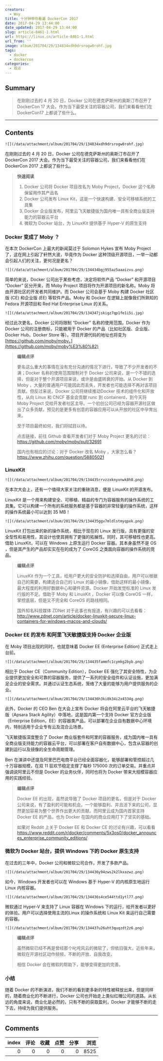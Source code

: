 ```yaml
---
creators:
  - Wxy
title: 十分钟带你看遍 DockerCon 2017
date: 2017-04-29 13:44:00
date_updated: 2017-04-29 13:44:00
slug: article-8461-1.html
url: https://linux.cn/article-8461-1.html
url_from: ''
image: album/201704/29/134834xdh9drsrogw0rohf.jpg
tags:
  - docker
  - dockercon
categories:
  - 观点
---
```


## Summary

> 在刚刚过去的 4 月 20 日，Docker 公司在德克萨斯州的奥斯汀市召开了 DockerCon 17 大会。作为当下最受关注的容器公司，我们来看看他们在 DockerCon17 上都说了些什么。

***

<!-- more -->

## Contents

`![](/data/attachment/album/201704/29/134834xdh9drsrogw0rohf.jpg)`

在刚刚过去的 4 月 20 日，Docker 公司在德克萨斯州的奥斯汀市召开了 DockerCon 2017 大会。作为当下最受关注的容器公司，我们来看看他们在 DockerCon 2017 上都说了些什么。

> 
> **快速阅读**
> 
> 
> 1. Docker 公司将 Docker 项目改名为 Moby Project，Docker 这个名称保留用作其产品名
> 2. Docker 公司发布 Linux Kit，这是一个快速构建、安全可移植系统的工具集
> 3. Docker 企业版发布，阿里云飞天敏捷版为国内唯一具有全商业版支持能力的容器云平台
> 4. 微软为 Docker 站台，为 LinuxKit 提供基于 Hyper-V 的原生支持
> 

### Docker 变成了 Moby ？

在本次 DockerCon 上最大的新闻莫过于 Solomon Hykes 宣布 Moby Project 了，这在网上引起了轩然大波，毕竟作为 Docker 这种顶级开源项目，一举一动都会引起人们的关注，更何况是更名？

`![](/data/attachment/album/201704/29/134434bgj955az5aaaizvu.png)`

简单的来说，Docker 公司出于某些考虑，决定将软件产品 “Docker” 和开源项目 “Docker” 区分开来，而 Moby Project 项目将作为开源项目的新名称。Moby 将由开源社区的开发者共同维护。而 Docker 公司会基于 Moby 构建 Docker 社区版 (CE) 和企业版 (EE) 等软件产品。Moby 和 Docker 在逻辑上就像我们所熟知的 Fedora 开源项目和 Red Hat Enterprise Linux 的关系。

`![](/data/attachment/album/201704/29/134347jskigz7qp1fe1i5i.jpg)`

经过此次更名，Docker 公司将限制 “Docker” 名称的使用范围，Docker 作为 Docker 公司的注册商标，只能被用于 Docker 的产品（比如社区版、企业版、Docker Hub、Docker Store 等）。项目开源代码的地址也将变为 [https://github.com/moby/moby。](https://github.com/moby/moby%E3%80%82)

> 
> **编辑点评**
> 
> 
> 更名这么重大的事情在没有充分沟通的情况下进行，导致了不少开发者的不满；Docker 名称的使用范围限制对于 Docker 公司来说，是一个不错的选择，但是对于整个开源项目来说，或许是由盛转衰的开始。从 Docker 到 Moby ，大量的普通用户可能因此而丢失，开发者也可能选择不再对该项目贡献。但反过来说，Docker 公司将继续推动Docker 技术的组件化和开放性，从向 Linux 和 CNCF 基金会贡献 runc 到 containerd，到今天将 Moby Project 交给开发者社区主导。一个初创公司已经为容器开源社区做出了众多贡献，预见的是更多有创意的容器应用可以从开放的社区中孕育出来。
> 
> 
> 至于项目最终如何，我们将拭目以待。
> 
> 
> 点击链接，前往 Github 查看开发者们对于 Moby Project 更名的讨论：<https://github.com/moby/moby/pull/32691>
> 
> 
> 国内也有相应的讨论：对于 Docker 改名 Moby ，大家怎么看？ <https://www.zhihu.com/question/58805021>
> 
> 
> 

### LinuxKit

`![](/data/attachment/album/201704/29/134435rrvzzxknyxnwk8h8.png)`

在本次大会上，还有一个值得大家关注的重磅消息，便是 LinuxKit 的开源发布。

LinuxKit 是一个用来构建安全、可移植、精益的专门为容器服务的操作系统的工具集。它可以构建一个所有的系统服务都是基于容器的非常轻量的操作系统，这样的操作系统最小可以达到 35 MB！

`![](/data/attachment/album/201704/29/134435ggv7mldlstmyqpxk.png)`

LinuxKit 打包出来的新的操作系统，相比于现在的 Linux 发行版，具有更强的安全型性和易用性，其设计也使其拥有了更强的拓展性。同时，其可移植性也更高。借助 LinuxKit，可以在 Windows 上原生运行 Docker 容器。其本身虽然不是 OS ，但是其产生的产品却实实在在的成为了 CoreOS 之类面向容器的操作系统的竞品。

> 
> **编辑点评**
> 
> 
> LinuxKit 作为一个工具，给用户更大的安全防护和选择自由，用户可以根据自己的需要，构建适合自己的 Linux 的最小镜像，借助这样的最小镜像， 最大程度的利用好数据中心和硬件资源。Docker 开始发觉标准的 Linux 发行版的不足。借助于 Moby 和 LinuxKit ，Docker 可以像 CoreOS 一样，掌控底层，但是又不完全和 CoreOS 的路线相同。
> 
> 
> 国外知名科技媒体 ZDNet 对于此事也有报道，有兴趣的可以去看看：<http://www.zdnet.com/article/docker-linuxkit-secure-linux-containers-for-windows-macos-and-clouds/>
> 
> 
> 

### Docker EE 的发布 和阿里飞天敏捷版支持 Docker 企业版

在 Moby 项目出现的同时，也就意味着 Docker EE (Enterprise Edition) 正式走上台前。

`![](/data/attachment/album/201704/29/134435fammfc1cymkg2byb.png)`

相比于 Docker CE（Community Edition），Docker EE 强化了其安全特性，为企业提供更加安全和可靠的容器服务，提供了一系列的安全组件和认证设施，更加满足企业的安全需求。并通过认证生态系统，笼络了大量的能够为用户提供服务的企业。

`![](/data/attachment/album/201704/29/134436h3ki8k34i2x4334g.png)`

此外，Docker 的 CEO Ben 在大会上宣布 Docker 将会在阿里云平台的飞天敏捷版（Apsara Stack Agility）中落地，这是国内第一个支持 Docker 官方企业版（Enterprise Edition，EE）的容器类产品，可以部署在企业自有数据中心环境内，特别适用于企业专有云及混合云场景。

飞天敏捷版深度整合了 Docker 商业版套件和阿里的容器服务，成为国内唯一具有全商业版支持能力的容器云平台，可以部署在客户自有数据中心，包含从容器的创建到运行以及镜像的全生命周期管理。

Ben 在演讲中还提及阿里巴巴电商平台已经全面容器化，能够部署和管控超过几十万容器规模，在双 11 狂欢节稳定支撑了每秒 175000 次的订单交易。并重点并强调说阿里云不但是 Docker 的业务伙伴，同时也将为 Docker 带来大规模容器应用的实践经验。

> 
> **编辑点评**
> 
> 
> Docker EE 的出现，虽然说导致了 Docker 项目的更名，但是对于 Docker 公司来说，有了盈利的可能和机会。一个能够盈利、并且活下来的公司，显然更加容易为整个世界作出更大的贡献。而阿里云成为国内首家支持 Docker EE 的产品，也为 Docker 在国内的商业应用打下了坚实的基础。
> 
> 
> 如果对 Reddit 上关于 Docker EE 和 Docker CE 的讨论有兴趣，可以看看 <https://www.reddit.com/r/docker/comments/5x3os0/docker_announces_enterprise_community_editions/>
> 
> 
> 

### 微软为 Docker 站台，提供 Windows 下的 Docker 原生支持

在过去的三年中，Docker 公司和微软公司合作，开发了多款产品。

`![](/data/attachment/album/201704/29/134436y94zws2k2lkxazwz.png)`

如今，Windows 开发者也可以在 Windows 基于 Hyper-V 的内核原生地运行 Linux 内核容器。

`![](/data/attachment/album/201704/29/134436s4ce544ttd1ytl77.png)`

微软通过 Hyper-V 来支持了 Linux 容器在 Windows 下的运行，给开发者以更好的体验。用户可以选择使用主流的Linux 的操作系统和 Linux Kit 来运行自己需要的容器。

`![](/data/attachment/album/201704/29/134437u26uht3quqzdt2z6.png)`

> 
> **编辑点评**
> 
> 
> 虽然微软已经不再是曾经那个叱咤风云的微软了，但依旧强大，近些年来，微软在开源社区动作频频，不断的开放、自我改变。
> 
> 
> 相信 Docker 会在微软的帮助下，能够变得更加的完善。
> 
> 
> 

### 小结

随着 Docker 的不断演进，我们不断的看到更多新的特性被释放出来，但是同样的，随着商业化的不断进行，Docker 公司也开始走上类似红帽公司的道路。从长远的角度来说，商业化是必然的，只有不断的获取盈利，Docker 才能够不断的走下去，持续为我们提供服务。

***

## Comments


|   index |   评论 |   收藏 |   点赞 |   分享 |   浏览 |
|--------:|-------:|-------:|-------:|-------:|-------:|
|       0 |      0 |      0 |      0 |      0 |   8525 |
